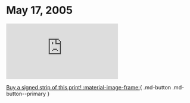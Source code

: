 # May 17, 2005

![](https://www.achewood.com/comic.php?date=05172005)

[Buy a signed strip of this print! :material-image-frame:](https://achewood-holiday-pop-up.myshopify.com/products/strip#05172005){ .md-button .md-button--primary }
